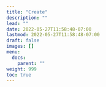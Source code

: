 ```yaml
---
title: "Create"
description: ""
lead: ""
date: 2022-05-27T11:58:48-07:00
lastmod: 2022-05-27T11:58:48-07:00
draft: false
images: []
menu:
  docs:
    parent: ""
weight: 999
toc: true
---
```


